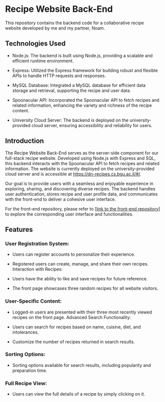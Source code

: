 # Recipe Website Back-End
This repository contains the backend code for a collaborative recipe website developed by me and my partner, Noam.

## Technologies Used
- Node.js: The backend is built using Node.js, providing a scalable and efficient runtime environment.

- Express: Utilized the Express framework for building robust and flexible APIs to handle HTTP requests and responses.

- MySQL Database: Integrated a MySQL database for efficient data storage and retrieval, supporting the recipe and user data.

- Spoonacular API: Incorporated the Spoonacular API to fetch recipes and related information, enhancing the variety and richness of the recipe content.

- University Cloud Server: The backend is deployed on the university-provided cloud server, ensuring accessibility and reliability for users.

## Introduction
The Recipe Website Back-End serves as the server-side component for our full-stack recipe website. Developed using Node.js with Express and SQL, this backend interacts with the Spoonacular API to fetch recipes and related information. The website is currently deployed on the university-provided cloud server and is accessible at https://dn-recipes.cs.bgu.ac.il/#/.

Our goal is to provide users with a seamless and enjoyable experience in exploring, sharing, and discovering diverse recipes. The backend handles user authentication, stores recipe and user profile data, and communicates with the front-end to deliver a cohesive user interface.

For the front-end repository, please refer to [[link to the front-end repository](https://github.com/davis0011/Recipe-Website-Front-End)] to explore the corresponding user interface and functionalities.

## Features
### User Registration System:

- Users can register accounts to personalize their experience.
- Registered users can create, manage, and share their own recipes.
Interaction with Recipes:

- Users have the ability to like and save recipes for future reference.
- The front page showcases three random recipes for all website visitors.
### User-Specific Content:

- Logged-in users are presented with their three most recently viewed recipes on the front page.
Advanced Search Functionality:

- Users can search for recipes based on name, cuisine, diet, and intolerances.
- Customize the number of recipes returned in search results.
### Sorting Options:

- Sorting options available for search results, including popularity and preparation time.
### Full Recipe View:

- Users can view the full details of a recipe by simply clicking on it.
